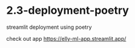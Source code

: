 # 2.3-deployment-poetry
 streamlit deployment using poetry

 check out app https://elly-ml-app.streamlit.app/